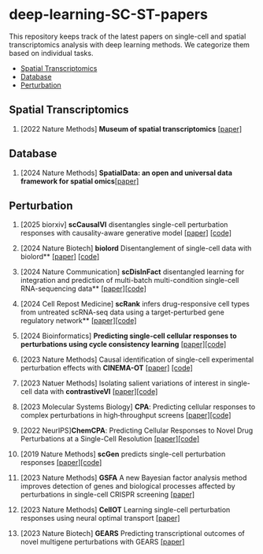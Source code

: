 # deep-learning-SC-ST-papers

This repository keeps track of the latest papers on single-cell and spatial transcriptomics analysis with deep learning methods. We categorize them based on individual tasks.

- [Spatial Transcriptomics](#spatial-transcriptomics)
- [Database](#database)
- [Perturbation](#perturbation)

## Spatial Transcriptomics
1. [2022 Nature Methods] **Museum of spatial transcriptomics** [[paper]](https://www.nature.com/articles/s41592-022-01409-2)

## Database
1. [2024 Nature Methods] **SpatialData: an open and universal data framework for spatial omics**[[paper]](https://www.nature.com/articles/s41592-024-02212-x)

## Perturbation
1. [2025 biorxiv] **scCausalVI** disentangles single-cell perturbation responses with causality-aware generative model [[paper]](https://www.biorxiv.org/content/10.1101/2025.02.02.636136v1) [[code]](https://github.com/ShaokunAn/scCausalVI)

2. [2024 Nature Biotech] **biolord** Disentanglement of single-cell data with biolord** [[paper]](https://www.nature.com/articles/s41587-023-02079-x?fromPaywallRec=true) [[code]](https://github.com/nitzanlab/biolord)

3. [2024 Nature Communication] **scDisInFact** disentangled learning for integration and prediction of multi-batch multi-condition single-cell RNA-sequencing data** [[paper]](https://www.nature.com/articles/s41467-024-45227-w)[[code]](https://github.com/ZhangLabGT/scDisInFact)

4. [2024 Cell Repost Medicine] **scRank** infers drug-responsive cell types from untreated scRNA-seq data using a target-perturbed gene regulatory network** [[paper]](https://www.cell.com/cell-reports-medicine/fulltext/S2666-3791(24)00260-X)[[code]](https://github.com/ZJUFanLab/scRank)

5. [2024 Bioinformatics] **Predicting single-cell cellular responses to perturbations using cycle consistency learning** [[paper]](https://academic.oup.com/bioinformatics/article/40/Supplement_1/i462/7700878)[[code]](https://github.com/hliulab/cycleCDR)

6. [2023 Nature Methods] Causal identification of single-cell experimental perturbation effects with **CINEMA-OT** [[paper]](https://www.nature.com/articles/s41592-023-02040-5) [[code]](https://github.com/vandijklab/CINEMA-OT)

7. [2023 Natuer Methods] Isolating salient variations of interest in single-cell data with **contrastiveVI** [[paper]](https://www.nature.com/articles/s41592-023-01955-3)[[code]](https://github.com/suinleelab/contrastiveVI-reproducibility)

8. [2023 Molecular Systems Biology] **CPA**: Predicting cellular responses to complex perturbations in high‐throughput screens [[paper]](https://www.embopress.org/doi/full/10.15252/msb.202211517)[[code]](https://github.com/theislab/cpa)

9. [2022 NeurIPS]**ChemCPA**: Predicting Cellular Responses to Novel Drug Perturbations at a Single-Cell Resolution [[paper]](https://neurips.cc/virtual/2022/poster/53227)[[code]](https://github.com/theislab/chemCPA)

10. [2019 Nature Methods] **scGen** predicts single-cell perturbation responses [[paper]](https://www.nature.com/articles/s41592-019-0494-8)[[code]](https://github.com/theislab/scgen)
11. [2023 Nature Methods] **GSFA** A new Bayesian factor analysis method improves detection of genes and biological processes affected by perturbations in single-cell CRISPR screening [[paper]](https://www.nature.com/articles/s41592-023-02017-4)
12. [2023 Nature Methods] **CellOT** Learning single-cell perturbation responses using neural optimal transport [[paper]](https://www.nature.com/articles/s41592-023-01969-x)
13. [2023 Nature Biotech] **GEARS** Predicting transcriptional outcomes of novel multigene perturbations with GEARS [[paper]](https://www.nature.com/articles/s41587-023-01905-6)





